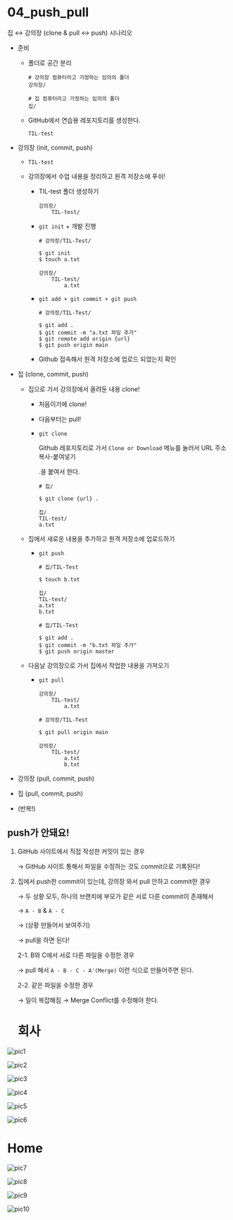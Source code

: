 # 04_push_pull

집 ↔ 강의장 (clone & pull ↔ push) 시나리오

- 준비

  - 폴더로 공간 분리

    ```
    # 강의장 컴퓨터라고 가정하는 임의의 폴더
    강의장/
    
    # 집 컴퓨터라고 가정하는 임의의 폴더
    집/
    ```

  - GitHub에서 연습용 레포지토리를 생성한다.

    ```
    TIL-test
    ```

- 강의장 (init, commit, push)

  - `TIL-test`

  - 강의장에서 수업 내용을 정리하고 원격 저장소에 푸쉬!

    - TIL-test 폴더 생성하기

      ```
      강의장/
          TIL-test/
      ```

    - `git init` + 개발 진행

      ```
      # 강의장/TIL-Test/
      
      $ git init
      $ touch a.txt
      ```

      ```
      강의장/
          TIL-test/
              a.txt
      ```

    - `git add + git commit + git push`

      ```
      # 강의장/TIL-Test/
      
      $ git add .
      $ git commit -m "a.txt 파일 추가"
      $ git remote add origin {url}
      $ git push origin main
      ```

    - Github 접속해서 원격 저장소에 업로드 되었는지 확인

- 집 (clone, commit, push)

  - 집으로 가서 강의장에서 올려둔 내용 clone!

    - 처음이기에 clone!

    - 다음부터는 pull!

    - `git clone`

      Github 레포지토리로 가서 `Clone or Download` 메뉴를 눌러서 URL 주소 복사-붙여넣기

      .을 붙여서 한다.

      ```
      # 집/
      
      $ git clone {url} .
      ```

      ```
      집/
      TIL-test/
      a.txt
      ```

  - 집에서 새로운 내용을 추가하고 원격 저장소에 업로드하기

    - `git push`

      ```
      # 집/TIL-Test
      
      $ touch b.txt
      ```

      ```
      집/
      TIL-test/
      a.txt
      b.txt
      ```

      ```
      # 집/TIL-Test
      
      $ git add .
      $ git commit -m "b.txt 파일 추가"
      $ git push origin master
      ```

  - 다음날 강의장으로 가서 집에서 작업한 내용을 가져오기

    - `git pull`

      ```
      강의장/
          TIL-test/
              a.txt
      ```

      ```
      # 강의장/TIL-Test
      
      $ git pull origin main
      ```

      ```
      강의장/
          TIL-test/
              a.txt
              b.txt
      ```

- 강의장 (pull, commit, push)

- 집 (pull, commit, push)

- (반복!)

## **push가 안돼요!**

1. GitHub 사이트에서 직접 작성한 커밋이 있는 경우

   → GitHub 사이트 통해서 파일을 수정하는 것도 commit으로 기록된다!

2. 집에서 push한 commit이 있는데, 강의장 와서 pull 안하고 commit한 경우

   → 두 상황 모두, 하나의 브랜치에 부모가 같은 서로 다른 commit이 존재해서

   → `A - B` & `A - C`

   → (상황 만들어서 보여주기)

   → pull을 하면 된다!

   2-1. B와 C에서 서로 다른 파일을 수정한 경우

   → pull 해서 `A - B - C - A'(Merge)` 이런 식으로 만들어주면 된다.

   2-2. 같은 파일을 수정한 경우

   → 일이 복잡해짐 → Merge Conflict를 수정해야 한다.

   

   

   

   

   # 회사

![pic1](04_push_pull.assets/pic1.png)

![pic2](04_push_pull.assets/pic2.png)

![pic3](04_push_pull.assets/pic3.png)

![pic4](04_push_pull.assets/pic4.png)

![pic5](04_push_pull.assets/pic5.png)

![pic6](04_push_pull.assets/pic6.png)



# Home

![pic7](04_push_pull.assets/pic7.png)



![pic8](04_push_pull.assets/pic8.png)

![pic9](04_push_pull.assets/pic9.png)

![pic10](04_push_pull.assets/pic10.png)

